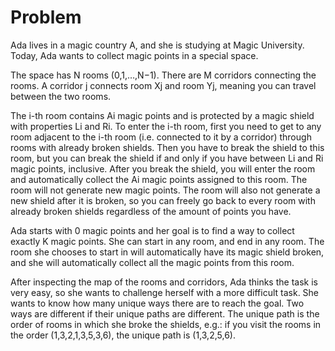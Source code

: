 # Problem

Ada lives in a magic country A, and she is studying at Magic University. Today, Ada wants to collect magic points in a special space.

The space has N rooms (0,1,…,N−1). There are M corridors connecting the rooms. A corridor j connects room Xj and room Yj, meaning you can travel between the two rooms.

The i-th room contains Ai magic points and is protected by a magic shield with properties Li and Ri. To enter the i-th room, first you need to get to any room adjacent to the i-th room (i.e. connected to it by a corridor) through rooms with already broken shields. Then you have to break the shield to this room, but you can break the shield if and only if you have between Li and Ri magic points, inclusive. After you break the shield, you will enter the room and automatically collect the Ai magic points assigned to this room. The room will not generate new magic points. The room will also not generate a new shield after it is broken, so you can freely go back to every room with already broken shields regardless of the amount of points you have.

Ada starts with 0 magic points and her goal is to find a way to collect exactly K magic points. She can start in any room, and end in any room. The room she chooses to start in will automatically have its magic shield broken, and she will automatically collect all the magic points from this room.

After inspecting the map of the rooms and corridors, Ada thinks the task is very easy, so she wants to challenge herself with a more difficult task. She wants to know how many unique ways there are to reach the goal. Two ways are different if their unique paths are different. The unique path is the order of rooms in which she broke the shields, e.g.: if you visit the rooms in the order (1,3,2,1,3,5,3,6), the unique path is (1,3,2,5,6).
